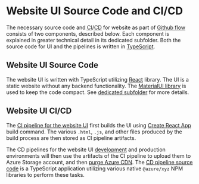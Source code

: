 # Website UI Source Code and CI/CD
The necessary source code and <abbr title="Continuous Integration">CI</abbr>/<abbr title="Continuous Delivery">CD</abbr> for website as part of [Github flow](https://guides.github.com/introduction/flow/) consists of two components, described below.
Each component is explained in greater technical detail in its dedicated subfolder.
Both the source code for UI and the pipelines is written in [TypeScript](https://www.typescriptlang.org/).

## Website UI Source Code
The website UI is written with TypeScript utilizing [React](https://reactjs.org/) library.
The UI is a static website without any backend functionality.
The [MaterialUI library](https://mui.com/) is used to keep the code compact.
See [dedicated subfolder](./code) for more details.

## Website UI CI/CD
The [CI pipeline for the website UI](https://github.com/CodeWell-fi/website/actions/workflows/website-ci.yml) first builds the UI using [Create React App](https://create-react-app.dev/) build command.
The various `.html`, `.js`, and other files produced by the build process are then stored as CI pipeline artifacts.

The CD pipelines for the website UI [development](https://github.com/CodeWell-fi/website/actions/workflows/website-cd-dev.yml) and production environments will then use the artifacts of the CI pipeline to upload them to Azure Storage account, and then [purge Azure CDN](https://docs.microsoft.com/en-us/azure/cdn/cdn-purge-endpoint).
The [CD pipeline source code](./publish) is a TypeScript application utilizing various native `@azure/xyz` NPM libraries to perform these tasks.
